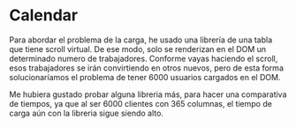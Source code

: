 # Calendar

Para abordar el problema de la carga, he usado una librería de una tabla que tiene scroll virtual.
De ese modo, solo se renderizan en el DOM un determinado numero de trabajadores. Conforme vayas haciendo el scroll, esos trabajadores se irán convirtiendo en otros nuevos, pero de esta forma solucionaríamos el problema de tener 6000 usuarios cargados en el DOM.

Me hubiera gustado probar alguna libreria más, para hacer una comparativa de tiempos, ya que al ser 6000 clientes con 365 columnas, el tiempo de carga aún con la libreria sigue siendo alto.